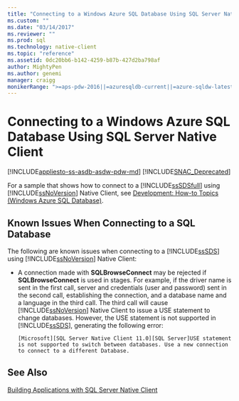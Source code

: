 ```yaml
---
title: "Connecting to a Windows Azure SQL Database Using SQL Server Native Client | Microsoft Docs"
ms.custom: ""
ms.date: "03/14/2017"
ms.reviewer: ""
ms.prod: sql
ms.technology: native-client
ms.topic: "reference"
ms.assetid: 0dc20bb6-b142-4259-b87b-427d2ba798af
author: MightyPen
ms.author: genemi
manager: craigg
monikerRange: ">=aps-pdw-2016||=azuresqldb-current||=azure-sqldw-latest||>=sql-server-2016||=sqlallproducts-allversions||>=sql-server-linux-2017||=azuresqldb-mi-current"
---
```

# Connecting to a Windows Azure SQL Database Using SQL Server Native Client
[!INCLUDE[appliesto-ss-asdb-asdw-pdw-md](../../../includes/appliesto-ss-asdb-asdw-pdw-md.md)]
[!INCLUDE[SNAC_Deprecated](../../../includes/snac-deprecated.md)]

  For a sample that shows how to connect to a [!INCLUDE[ssSDSfull](../../../includes/sssdsfull-md.md)] using [!INCLUDE[ssNoVersion](../../../includes/ssnoversion-md.md)] Native Client, see [Development: How-to Topics (Windows Azure SQL Database)](https://msdn.microsoft.com/library/ee621787.aspx).  
  
## Known Issues When Connecting to a SQL Database  
 The following are known issues when connecting to a [!INCLUDE[ssSDS](../../../includes/sssds-md.md)] using [!INCLUDE[ssNoVersion](../../../includes/ssnoversion-md.md)] Native Client:  
  
-   A connection made with **SQLBrowseConnect** may be rejected if **SQLBrowseConnect** is used in stages.  For example, if the driver name is sent in the first call, server and credentials (user and password) sent in the second call, establishing the connection, and a database name and a language in the third call.  The third call will cause [!INCLUDE[ssNoVersion](../../../includes/ssnoversion-md.md)] Native Client to issue a USE statement to change databases. However, the USE statement is not supported in [!INCLUDE[ssSDS](../../../includes/sssds-md.md)], generating the following error:  
  
    ```  
    [Microsoft][SQL Server Native Client 11.0][SQL Server]USE statement is not supported to switch between databases. Use a new connection to connect to a different Database.  
    ```  
  
## See Also  
 [Building Applications with SQL Server Native Client](../../../relational-databases/native-client/applications/building-applications-with-sql-server-native-client.md)  
  
  
